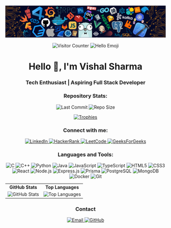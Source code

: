 
![my profile banner](/ProfileBanner.png)

<p align="center">
  <img src="https://komarev.com/ghpvc/?username=tbhvishal&label=Profile%20views&color=0e75b6&style=flat" alt="Visitor Counter"/>
  <img src="https://img.shields.io/badge/Hello-👋-blue" alt="Hello Emoji"/>
</p>


<h1 align="center">Hello 👋, I'm Vishal Sharma</h1>
<h3 align="center">Tech Enthusiast | Aspiring Full Stack Developer</h3>



<h3 align="center">Repository Stats:</h3>
<p align="center">
  <img src="https://img.shields.io/github/last-commit/tbhvishal/tbhvishal?style=flat" alt="Last Commit"/>
  <img src="https://img.shields.io/github/repo-size/tbhvishal/tbhvishal?style=flat" alt="Repo Size"/>
</p>

<p align="center">
  <a href="https://github.com/ryo-ma/github-profile-trophy">
    <img src="https://github-profile-trophy.vercel.app/?username=tbhvishal&theme=radical&row=1&column=7&margin-h=15&margin-w=5&no-bg=true" alt="Trophies">
  </a>
</p>

<h3 align="center">Connect with me:</h3>
<p align="center">
  <a href="https://linkedin.com/in/vishalsharmax" target="_blank">
    <img src="https://raw.githubusercontent.com/rahuldkjain/github-profile-readme-generator/master/src/images/icons/Social/linked-in-alt.svg" alt="LinkedIn" height="30" width="40">
  </a>
  <a href="https://www.hackerrank.com/vishalsharmax" target="_blank">
    <img src="https://raw.githubusercontent.com/rahuldkjain/github-profile-readme-generator/master/src/images/icons/Social/hackerrank.svg" alt="HackerRank" height="30" width="40">
  </a>
  <a href="https://www.leetcode.com/vishalsharmax" target="_blank">
    <img src="https://raw.githubusercontent.com/rahuldkjain/github-profile-readme-generator/master/src/images/icons/Social/leet-code.svg" alt="LeetCode" height="30" width="40">
  </a>
  <a href="https://auth.geeksforgeeks.org/user/vishalsharmax/profile" target="_blank">
    <img src="https://raw.githubusercontent.com/rahuldkjain/github-profile-readme-generator/master/src/images/icons/Social/geeks-for-geeks.svg" alt="GeeksForGeeks" height="30" width="40">
  </a>
</p>

<h3 align="center">Languages and Tools:</h3>
<p align="center">
  <img src="https://img.shields.io/badge/C-00599C?style=for-the-badge&logo=c&logoColor=white" alt="C"/>
  <img src="https://img.shields.io/badge/C++-00599C?style=for-the-badge&logo=c%2B%2B&logoColor=white" alt="C++"/>
  <img src="https://img.shields.io/badge/Python-3776AB?style=for-the-badge&logo=python&logoColor=white" alt="Python"/>
  <img src="https://img.shields.io/badge/Java-007396?style=for-the-badge&logo=java&logoColor=white" alt="Java"/>
  <img src="https://img.shields.io/badge/JavaScript-F7DF1E?style=for-the-badge&logo=javascript&logoColor=black" alt="JavaScript"/>
  <img src="https://img.shields.io/badge/TypeScript-3178C6?style=for-the-badge&logo=typescript&logoColor=white" alt="TypeScript"/>
  <img src="https://img.shields.io/badge/HTML5-E34F26?style=for-the-badge&logo=html5&logoColor=white" alt="HTML5"/>
  <img src="https://img.shields.io/badge/CSS3-1572B6?style=for-the-badge&logo=css3&logoColor=white" alt="CSS3"/>
  <img src="https://img.shields.io/badge/React-20232A?style=for-the-badge&logo=react&logoColor=61DAFB" alt="React"/>
  <img src="https://img.shields.io/badge/Node.js-339933?style=for-the-badge&logo=nodedotjs&logoColor=white" alt="Node.js"/>
  <img src="https://img.shields.io/badge/Express.js-000000?style=for-the-badge&logo=express&logoColor=white" alt="Express.js"/>
  <img src="https://img.shields.io/badge/Prisma-2D3748?style=for-the-badge&logo=prisma&logoColor=white" alt="Prisma"/>
  <img src="https://img.shields.io/badge/PostgreSQL-4169E1?style=for-the-badge&logo=postgresql&logoColor=white" alt="PostgreSQL"/>
  <img src="https://img.shields.io/badge/MongoDB-47A248?style=for-the-badge&logo=mongodb&logoColor=white" alt="MongoDB"/>
  <img src="https://img.shields.io/badge/Docker-2496ED?style=for-the-badge&logo=docker&logoColor=white" alt="Docker"/>
  <img src="https://img.shields.io/badge/Git-F05032?style=for-the-badge&logo=git&logoColor=white" alt="Git"/>
</p>


<div align="center">
  <table>
    <tr>
      <td align="center">
        <b>GitHub Stats</b>
      </td>
      <td align="center">
        <b>Top Languages</b>
      </td>
    </tr>
    <tr>
      <td align="center">
        <img src="https://github-readme-stats.vercel.app/api?username=tbhvishal&hide_title=false&hide_rank=false&show_icons=true&include_all_commits=true&count_private=true&disable_animations=false&locale=en&hide_border=false&theme=dark" height="150" width="400"alt="GitHub Stats"/>
      </td>
      <td align="center">
        <img src="https://github-readme-stats.vercel.app/api/top-langs?username=tbhvishal&show_icons=true&locale=en&layout=compact&theme=dark" height="150" width="300" alt="Top Languages" />
      </td>
    </tr>
  </table>
</div>


<h3 align="center">Contact</h3>
<p align="center">
  <a href="mailto:vishal95844@gmail.com" target="_blank">
    <img src="https://img.shields.io/badge/Email-EA4335?style=for-the-badge&logo=gmail&logoColor=white" alt="Email">
  </a>
  <a href="https://github.com/tbhvishal" target="_blank">
    <img src="https://img.shields.io/badge/GitHub-181717?style=for-the-badge&logo=github&logoColor=white" alt="GitHub">
  </a>
</p>











